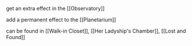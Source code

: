 get an extra effect in the [[Observatory]]

add a permanent effect to the [[Planetarium]]

can be found in [[Walk-in Closet]], [[Her Ladyship's Chamber]], [[Lost and Found]]